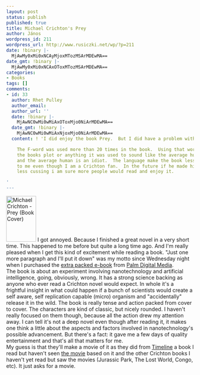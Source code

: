 ```yaml
---
layout: post
status: publish
published: true
title: Michael Crichton's Prey
author: János
wordpress_id: 211
wordpress_url: http://www.rusiczki.net/wp/?p=211
date: !binary |-
  MjAwMy0xMi0xNCAyMjoxMTozMSArMDEwMA==
date_gmt: !binary |-
  MjAwMy0xMi0xNCAxOToxMTozMSArMDEwMA==
categories:
- Books
tags: []
comments:
- id: 33
  author: Rhet Pulley
  author_email: 
  author_url: ''
  date: !binary |-
    MjAwNC0wMi0wMiAxOToxMjo0NiArMDEwMA==
  date_gmt: !binary |-
    MjAwNC0wMi0wMiAxNjoxMjo0NiArMDEwMA==
  content: ! 'I did enjoy the book Prey.  But I did have a problem with the language.

    The F-word was used more than 20 times in the book.  Using that word did not increase
    the books plot or anything it was used to sound like the average human was talking
    and the average human is an idiot.  The language make the book less appealing
    to me even though I am a Crichton fan.  In the future if he made his books with
    less cussing i am sure more people would read and enjoy it.

'
---
```

<p><img alt="Michael Crichton - Prey (Book Cover)" src="http://www.rusiczki.net/blog/blogpics/michael_crichton-prey.jpg" width="80" height="123" border="0" class="postimage" /> I got annoyed. Because I finished a great novel in a very short time. This happened to me before but quite a long time ago. And I'm really pleased when I get this kind of excitement while reading a book. "Just one more paragraph and I'll put it down" was my motto since Wednesday night when I purchased the <a href="http://www.palmdigitalmedia.com/product/detail/7549" title="Michael Crichton's Prey at Palm Digital Media">extra packed e-book</a> from <a href="http://www.palmdigitalmedia.com/" title="Reading material for your handheld">Palm Digital Media</a>.<br />
The book is about an experiment involving nanotechnology and artificial intelligence, going, obviously, wrong. It has a strong science backing as anyone who ever read a Crichton novel would expect. In whole it's a frightful insight in what could happen if a bunch of scientists would create a self aware, self replication capable (micro) organism and "accidentally" release it in the wild. The book is really tense and action packed from cover to cover. The characters are kind of classic, but nicely rounded. I haven't really focused on them though, because all the action drew my attention away. I can tell it's not a deep novel even though after reading it, it makes one think a little about the aspects and factors involved in nanotechnology's possible advancement. But there's a fact: it gave me a few days of quality entertainment and that's all that matters for me.<br />
My guess is that they'll make a movie of it as they did from <a href="http://www.palmdigitalmedia.com/product/detail/12850" title="Michael Crichton's Timeline at Palm Digital Media">Timeline</a> a book I read but haven't seen <a href="http://us.imdb.com/title/tt0300556/" title="Timeline at the Internet Movie Database">the movie</a> based on it and the other Crichton books I haven't yet read but saw the movies (Jurassic Park, The Lost World, Congo, etc). It just asks for a movie.</p>
